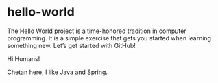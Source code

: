 # hello-world
The Hello World project is a time-honored tradition in computer programming. It is a simple exercise that gets you started when learning something new. Let’s get started with GitHub!


Hi Humans!

Chetan here, I like Java and Spring.
